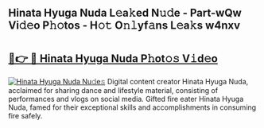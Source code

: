 ## Hinata Hyuga Nuda L𝚎a𝚔ed N𝚞𝚍e - Part-wQw Vi𝚍𝚎o P𝚑𝚘tos - H𝚘𝚝 O𝚗𝚕yf𝚊ns L𝚎a𝚔s w4nxv

# <h2><a href="http://kfadrc.oniu.top/?m=Hinata+Hyuga+Nuda">🔗👉 🔴 Hinata Hyuga Nuda P𝚑ot𝚘𝚜 V𝚒d𝚎o</a></h2>

[![Hinata Hyuga Nuda Nu𝚍e𝚜](https://i.imgur.com/0qMVB7G.gif)](http://kfadrc.oniu.top/?m=Hinata+Hyuga+Nuda)
Digital content creator Hinata Hyuga Nuda, acclaimed for sharing dance and lifestyle material, consisting of performances and vlogs on social media. Gifted fire eater Hinata Hyuga Nuda, famed for their exceptional skills and accomplishments in consuming fire safely.  
